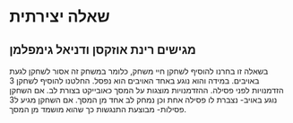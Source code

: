 # שאלה יצירתית

## מגישים רינת אוזקסן ודניאל גימפלמן

בשאלה זו בחרנו להוסיף לשחקן חיי משחק, כלומר במשחק זה אסור לשחקן לגעת באויבים. במידה והוא נוגע באחד האויבים הוא נפסל.
החלטנו להוסיף לשחקן 3 הזדמנויות לפני פסילה.
ההזדמנויות מוצגות על המסך כאובייקט בצורת לב.
אם השחקן נוגע באויב- נצברת לו פסילה אחת וכן נמחק לב אחד מן המסך.
אם השחקן מגיע ל3 פסילות- מבוצעת התנגשות כך שהוא מושמד מן המסך.

